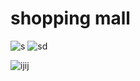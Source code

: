 # shopping mall
![s](https://github.com/networkSorcerer/shopping_mall/assets/155520035/8954ee4a-f481-4c1c-a90b-350d1ff049d0)
![sd](https://github.com/networkSorcerer/shopping_mall/assets/155520035/f7d2e8d2-048d-4c06-8099-b52a98c58e32)

![ijij](https://github.com/networkSorcerer/shopping_mall/assets/155520035/9e102d77-3570-44a8-a457-bd8a0282b4a2)
